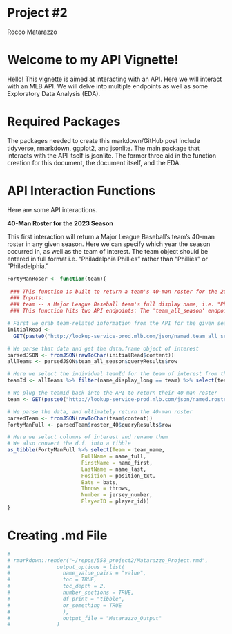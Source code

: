 Project \#2
================
Rocco Matarazzo

# Welcome to my API Vignette!

Hello! This vignette is aimed at interacting with an API. Here we will
interact with an MLB API. We will delve into multiple endpoints as well
as some Exploratory Data Analysis (EDA).

# Required Packages

The packages needed to create this markdown/GitHub post include
tidyverse, rmarkdown, ggplot2, and jsonlite. The main package that
interacts with the API itself is jsonlite. The former three aid in the
function creation for this document, the document itself, and the EDA.

# API Interaction Functions

Here are some API interactions.

**40-Man Roster for the 2023 Season**

This first interaction will return a Major League Baseball’s team’s
40-man roster in any given season. Here we can specify which year the
season occurred in, as well as the team of interest. The team object
should be entered in full format i.e. “Philadelphia Phillies” rather
than “Phillies” or “Philadelphia.”

``` r
FortyManRoser <- function(team){
 
 ### This function is built to return a team's 40-man roster for the 2023 MLB season ###
 ### Inputs:
 ### team -- a Major League Baseball team's full display name, i.e. "Philadelphia Phillies"
 ### This function hits two API endpoints: The 'team_all_season' endpoint and the 'roster_40' endpoint

# First we grab team-related information from the API for the given season
initialRead <- 
  GET(paste0("http://lookup-service-prod.mlb.com/json/named.team_all_season.bam?sport_code='mlb'&all_star_sw='N'&season=2023"))

# We parse that data and get the data.frame object of interest
parsedJSON <- fromJSON(rawToChar(initialRead$content))
allTeams <- parsedJSON$team_all_season$queryResults$row

# Here we select the individual teamId for the team of interest from the allTeams data.frame
teamId <- allTeams %>% filter(name_display_long == team) %>% select(team_id)

# We plug the teamId back into the API to return their 40-man roster
team <- GET(paste0("http://lookup-service-prod.mlb.com/json/named.roster_40.bam?team_id='",teamId,"'"))

# We parse the data, and ultimately return the 40-man roster
parsedTeam <- fromJSON(rawToChar(team$content)) 
FortyManFull <- parsedTeam$roster_40$queryResults$row

# Here we select columns of interest and rename them
# We also convert the d.f. into a tibble
as_tibble(FortyManFull %>% select(Team = team_name,
                        FullName = name_full,
                        FirstName = name_first,
                        LastName = name_last,
                        Position = position_txt,
                        Bats = bats,
                        Throws = throws,
                        Number = jersey_number,
                        PlayerID = player_id))
}
```

# Creating .md File

``` r
# 
# rmarkdown::render("~/repos/558_project2/Matarazzo_Project.rmd", 
#               output_options = list(
#                 name_value_pairs = "value", 
#                 toc = TRUE,
#                 toc_depth = 2,
#                 number_sections = TRUE,
#                 df_print = "tibble",
#                 or_something = TRUE
#                 ),
#                 output_file = "Matarazzo_Output"
#               )
```
